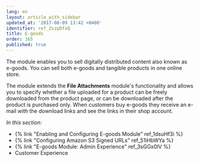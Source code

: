 ```yaml
---
lang: en
layout: article_with_sidebar
updated_at: '2017-08-09 13:42 +0400'
identifier: ref_ZszpDfxQ
title: E-goods
order: 165
published: true
---
```

The module enables you to sell digitally distributed content also known as e-goods. You can sell both e-goods and tangible products in one online store.

The module extends the **File Attachments** module's functionality and allows you to specify whether a file uploaded for a product can be freely downloaded from the product page, or can be downloaded after the product is purchased only. When customers buy e-goods they receive an e-mail with the download links and see the links in their shop account.

_In this section:_

* {% link "Enabling and Configuring E-goods Module" ref_1dsuHf3i %}
* {% link "Configuring Amazon S3 Signed URLs" ref_51iHbWYa %}
* {% link "E-goods Module: Admin Experience" ref_3sGGx0lV %}
* Customer Experience
